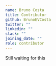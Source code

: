 ```yaml
---
name: Bruno Costa
title: Contributor
github: BrunoEVCosta
twitter: ""
linkedin: ""
slack: ""
joining_date: ""
role: contributor
---
```


Still waiting for this
